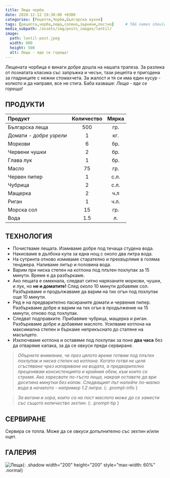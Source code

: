 ```yaml
---
title: Леща чорба
date: 2020-12-12 19:30:00 +0300
categories: [Рецепти,Чорби,Българска кухня]
tags: [рецепта,чорба,леща,солено,зърнени,постно]     # TAG names should always be lowercase
media_subpath: /assets/img/posts_images/lentil/
image:
  path: lentil-post.jpeg
  width: 800
  height: 500
  alt: Леща - яде се гореща!
---
```


Лещената чорбица е винаги добре дошла на нашата трапеза. За разлика от познатата класика със запръжка и чесън, тази рецепта е пригодена за гладниците с нежни стомахчета. За жалост и тя си има един кусур - колкото и да направя, все не стига. Баба казваше: *Леща - яде се гореща!*

## **ПРОДУКТИ**

| Продукт                    |Количество  |Мярка   |
|:---------------------------|:----------:|:------:|
|Българска леща              |500         |гр.     |
|Домати - *добре узрели*     |1           |кг.     |
|Моркови                     |6           |бр.     |
|Червени чушки               |2           |бр.     |
|Глава лук                   |1           |бр.     |
|Масло                       |75          |гр.     |
|Червен пипер                |1           |с.л.    |
|Чубрица                     |2           |с.л.    |
|Мащерка                     |2           |ч.л     |
|Риган                       |1           |ч.л.    |
|Морска сол                  |15          |гр.     |
|Вода                        |1.5         |л.      |

## **ТЕХНОЛОГИЯ**

- Почистваме лещата. Измиваме добре под течаща студена вода.
- Накисваме в дълбока купа за една нощ с около два литра вода.
- На сутринта отново измиваме старателно и прехвърляме в голяма тенджера. Наливаме литър и половина вода.
- Варим при ниска степен на котлона под плътен похлупак за 15 минути. Време е да разбъркаме.
- Ако лещата е омекнала, следват ситно нарязаните моркови, чушки, и лук, но **не и доматите!** След около 10 минути добавяме сол. Разбъркваме и продължаваме да варим на тих огън под похлупак още 10 минути.
- Ред е на предварително пасираните домати и червения пипер. Разбъркваме добре и варим на тих огън в продължение на 15 минути, отново под похлупак.
- Следват подправките. Прибавяме чубрица, мащерка и риган. Разбъркваме добре и добавяме маслото. Усилваме котлона на максимална степен и бъркаме непрекъснато до стапяне на масълцето.
- Изключваме котлона и оставяме под похлупак за поне **два часа** без да отваряме капака, за да се овкуси преди сервиране.

> *Обърнете внимание, че през цялото време готвим под плътен похлупак и ниска степен на котлона. Когато готвя не целя сгъстяване чрез изпаряване на водата, а предварително преценявам консистенцията и крайния обем, към които се стремя. Ако харесвате по-гъста леща, накрая оставете да ври десетина минутки без капак. Следващият път налейте по-малко вода в началото - например 1.2 литра.*
{: .prompt-info }

> *За вегани и хора, които са на пост маслото може да се замести със същото количество зехтин.*
{: .prompt-tip }

## **СЕРВИРАНЕ**

Сервира се топла. Може да се овкуси допълнително със зехтин и/или оцет.

## **ГАЛЕРИЯ**

![Леща](lentil-01.jpg){: .shadow width="200" height="200" style="max-width: 60%" .normal}
